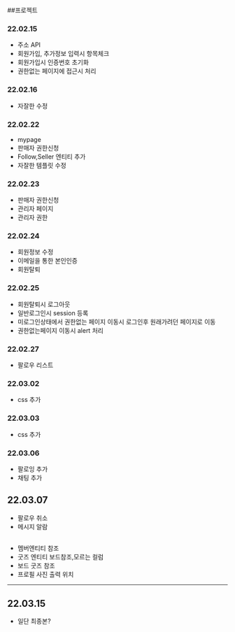 ##프로젝트
### 22.02.15
- 주소 API
- 회원가입, 추가정보 입력시 항목체크
- 회원가입시 인증번호 초기화
- 권한없는 페이지에 접근시 처리

### 22.02.16
- 자잘한 수정

### 22.02.22
- mypage
- 판매자 권한신청
- Follow,Seller 엔티티 추가
- 자잘한 템플릿 수정

### 22.02.23
- 판매자 권한신청
- 관리자 페이지
- 관리자 권한

### 22.02.24
- 회원정보 수정 
- 이메일을 통한 본인인증
- 회원탈퇴

### 22.02.25
- 회원탈퇴시 로그아웃
- 일반로그인시 session 등록
- 미로그인상태에서 권한없는 페이지 이동시 로그인후 원래가려던 페이지로 이동
- 권한없는페이지 이동시 alert 처리

### 22.02.27 
- 팔로우 리스트

### 22.03.02
- css 추가


### 22.03.03
- css 추가

### 22.03.06
- 팔로잉 추가
- 채팅 추가

## 22.03.07
- 팔로우 취소
- 메시지 알람

##
- 멤버엔티티 참조
- 굿즈 엔티티 보드참조,모르는 컬럼
- 보드 굿즈 참조
- 프로필 사진 출력 위치

<hr>

## 22.03.15
- 일단 최종본?